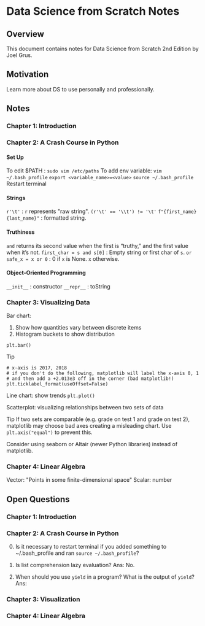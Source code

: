 # Data Science from Scratch Notes

## Overview
This document contains notes for Data Science from Scratch 2nd Edition by Joel Grus.

## Motivation
Learn more about DS to use personally and professionally.

## Notes
### Chapter 1: Introduction

### Chapter 2: A Crash Course in Python
#### Set Up
To edit $PATH : `sudo vim /etc/paths`
To add env variable:
`vim ~/.bash_profile`
<in bash profile>
`export <variable_name>=<value>`
<exit vim>
`source ~/.bash_profile`
Restart terminal

#### Strings
`r'\t'` : `r` represents "raw string". `(r'\t' == '\\t') != '\t'`
`f"{first_name} {last_name}"` : formatted string.

#### Truthiness
`and` returns its second value when the first is “truthy,” and the first value when it’s not.
`first_char = s and s[0]` : Empty string or first char of `s`.
`or` 
`safe_x = x or 0` :  0 if `x` is None. `x` otherwise.

#### Object-Oriented Programming
`__init__` : constructor
`__repr__` : toString

### Chapter 3: Visualizing Data
Bar chart: 
1. Show how quantities vary between discrete items
2. Histogram buckets to show distribution

`plt.bar()`

Tip
```
# x-axis is 2017, 2018
# if you don't do the following, matplotlib will label the x-axis 0, 1
# and then add a +2.013e3 off in the corner (bad matplotlib!)
plt.ticklabel_format(useOffset=False)
```

Line chart: show trends
`plt.plot()`

Scatterplot: visualizing relationships between two sets of data

Tip
If two sets are comparable (e.g. grade on test 1 and grade on test 2), matplotlib may choose bad axes creating a misleading chart. Use `plt.axis("equal")` to prevent this.

Consider using seaborn or Altair (newer Python libraries) instead of matplotlib.

### Chapter 4: Linear Algebra
Vector: "Points in some finite-dimensional space"
Scalar: number


## Open Questions
### Chapter 1: Introduction

### Chapter 2: A Crash Course in Python
0. Is it necessary to restart terminal if you added something to ~/.bash_profile and ran `source ~/.bash_profile`?

1. Is list comprehension lazy evaluation?
Ans: No.

2. When should you use `yield` in a program? What is the output of `yield`? 
Ans:

### Chapter 3: Visualization

### Chapter 4: Linear Algebra






